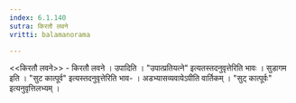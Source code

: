 ```yaml
---
index: 6.1.140
sutra: किरतौ लवने
vritti: balamanorama

---
```

<<किरतौ लवने>> - किरतौ लवने । उपादिति । "उपात्प्रतियत्ने" इत्यतस्तदनुवृत्तेरिति भावः । सुडागम इति । "सुट कात्पूर्व" इत्यस्तदनुवृत्तेरिति भाव- । अडभ्यासव्यवायेऽपीति वार्तिकम् । "सुट् कात्पूर्वः" इत्यनुवृत्तिलभ्यम् । 